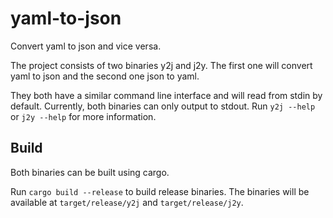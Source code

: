 # yaml-to-json

Convert yaml to json and vice versa.

The project consists of two binaries y2j and j2y.
The first one will convert yaml to json and the second one json to yaml.

They both have a similar command line interface and will read from stdin by default.
Currently, both binaries can only output to stdout.
Run `y2j --help` or `j2y --help` for more information.

## Build

Both binaries can be built using cargo.

Run `cargo build --release` to build release binaries.
The binaries will be available at `target/release/y2j` and `target/release/j2y`.

